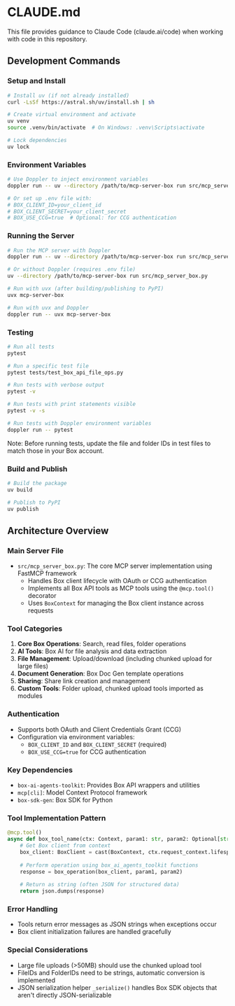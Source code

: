 # CLAUDE.md

This file provides guidance to Claude Code (claude.ai/code) when working with code in this repository.

## Development Commands

### Setup and Install
```bash
# Install uv (if not already installed)
curl -LsSf https://astral.sh/uv/install.sh | sh

# Create virtual environment and activate
uv venv
source .venv/bin/activate  # On Windows: .venv\Scripts\activate

# Lock dependencies
uv lock
```

### Environment Variables
```bash
# Use Doppler to inject environment variables
doppler run -- uv --directory /path/to/mcp-server-box run src/mcp_server_box.py

# Or set up .env file with:
# BOX_CLIENT_ID=your_client_id
# BOX_CLIENT_SECRET=your_client_secret
# BOX_USE_CCG=true  # Optional: for CCG authentication
```

### Running the Server
```bash
# Run the MCP server with Doppler
doppler run -- uv --directory /path/to/mcp-server-box run src/mcp_server_box.py

# Or without Doppler (requires .env file)
uv --directory /path/to/mcp-server-box run src/mcp_server_box.py

# Run with uvx (after building/publishing to PyPI)
uvx mcp-server-box

# Run with uvx and Doppler
doppler run -- uvx mcp-server-box
```

### Testing
```bash
# Run all tests
pytest

# Run a specific test file
pytest tests/test_box_api_file_ops.py

# Run tests with verbose output
pytest -v

# Run tests with print statements visible
pytest -v -s

# Run tests with Doppler environment variables
doppler run -- pytest
```

Note: Before running tests, update the file and folder IDs in test files to match those in your Box account.

### Build and Publish
```bash
# Build the package
uv build

# Publish to PyPI
uv publish
```

## Architecture Overview

### Main Server File
- `src/mcp_server_box.py`: The core MCP server implementation using FastMCP framework
  - Handles Box client lifecycle with OAuth or CCG authentication
  - Implements all Box API tools as MCP tools using the `@mcp.tool()` decorator
  - Uses `BoxContext` for managing the Box client instance across requests

### Tool Categories
1. **Core Box Operations**: Search, read files, folder operations
2. **AI Tools**: Box AI for file analysis and data extraction
3. **File Management**: Upload/download (including chunked upload for large files)
4. **Document Generation**: Box Doc Gen template operations
5. **Sharing**: Share link creation and management
6. **Custom Tools**: Folder upload, chunked upload tools imported as modules

### Authentication
- Supports both OAuth and Client Credentials Grant (CCG)
- Configuration via environment variables:
  - `BOX_CLIENT_ID` and `BOX_CLIENT_SECRET` (required)
  - `BOX_USE_CCG=true` for CCG authentication

### Key Dependencies
- `box-ai-agents-toolkit`: Provides Box API wrappers and utilities
- `mcp[cli]`: Model Context Protocol framework
- `box-sdk-gen`: Box SDK for Python

### Tool Implementation Pattern
```python
@mcp.tool()
async def box_tool_name(ctx: Context, param1: str, param2: Optional[str] = None) -> str:
    # Get Box client from context
    box_client: BoxClient = cast(BoxContext, ctx.request_context.lifespan_context).client
    
    # Perform operation using box_ai_agents_toolkit functions
    response = box_operation(box_client, param1, param2)
    
    # Return as string (often JSON for structured data)
    return json.dumps(response)
```

### Error Handling
- Tools return error messages as JSON strings when exceptions occur
- Box client initialization failures are handled gracefully

### Special Considerations
- Large file uploads (>50MB) should use the chunked upload tool
- FileIDs and FolderIDs need to be strings, automatic conversion is implemented
- JSON serialization helper `_serialize()` handles Box SDK objects that aren't directly JSON-serializable
